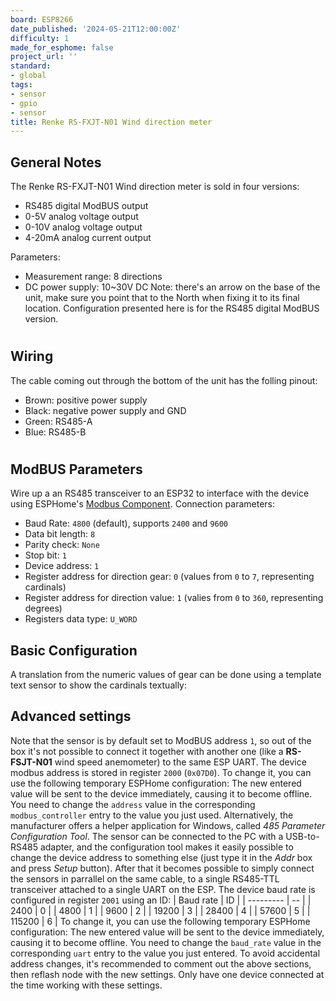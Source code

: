 ```yaml
---
board: ESP8266
date_published: '2024-05-21T12:00:00Z'
difficulty: 1
made_for_esphome: false
project_url: ''
standard:
- global
tags:
- sensor
- gpio
- sensor
title: Renke RS-FXJT-N01 Wind direction meter
---
```


## General Notes

The Renke RS-FXJT-N01 Wind direction meter is sold in four versions:
- RS485 digital ModBUS output
- 0-5V analog voltage output
- 0-10V analog voltage output
- 4-20mA analog current output

Parameters:
- Measurement range: 8 directions
- DC power supply: 10~30V DC
Note: there's an arrow on the base of the unit, make sure you point that to the North when fixing it to its final location.
Configuration presented here is for the RS485 digital ModBUS version.
#

## Wiring

The cable coming out through the bottom of the unit has the folling pinout:
- Brown: positive power supply
- Black: negative power supply and GND
- Green: RS485-A
- Blue:  RS485-B
#

## ModBUS Parameters

Wire up a an RS485 transceiver to an ESP32 to interface with the device using ESPHome's [Modbus Component](https://esphome.io/components/modbus.html).
Connection parameters:
- Baud Rate: `4800` (default), supports `2400` and `9600`
- Data bit length: `8`
- Parity check: `None`
- Stop bit: `1`
- Device address: `1`
- Register address for direction gear: `0` (values from `0` to `7`, representing cardinals)
- Register address for direction value: `1` (valies from `0` to `360`, representing degrees)
- Registers data type: `U_WORD`

## Basic Configuration

A translation from the numeric values of gear can be done using a template text sensor to show the cardinals textually:

## Advanced settings

Note that the sensor is by default set to ModBUS address `1`, so out of the box it's not possible to connect it together with another one (like a **RS-FSJT-N01** wind speed anemometer) to the same ESP UART.
The device modbus address is stored in register `2000` (`0x07D0`). To change it, you can use the following temporary ESPHome configuration:
The new entered value will be sent to the device immediately, causing it to become offline. You need to change the `address` value in the corresponding `modbus_controller` entry to the value you just used.
Alternatively, the manufacturer offers a helper application for Windows, called *485 Parameter Configuration Tool*. The sensor can be connected to the PC with a USB-to-RS485 adapter, and the configuration tool makes it easily possible to change the device address to something else (just type it in the *Addr* box and press *Setup* button).
After that it becomes possible to simply connect the sensors in parrallel on the same cable, to a single RS485-TTL transceiver attached to a single UART on the ESP.
The device baud rate is configured in register `2001` using an ID:
| Baud rate | ID |
| --------- | -- |
| 2400      | 0  |
| 4800      | 1  |
| 9600      | 2  |
| 19200     | 3  |
| 28400     | 4  |
| 57600     | 5  |
| 115200    | 6  |
To change it, you can use the following temporary ESPHome configuration:
The new entered value will be sent to the device immediately, causing it to become offline. You need to change the `baud_rate` value in the corresponding `uart` entry to the value you just entered.
To avoid accidental address changes, it's recommended to comment out the above sections, then reflash node with the new settings. Only have one device connected at the time working with these settings.